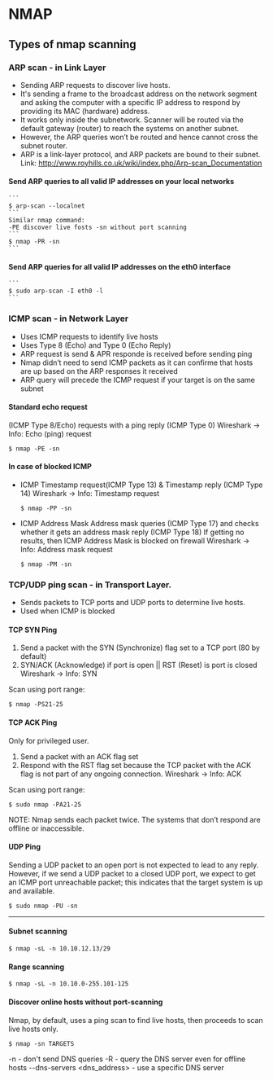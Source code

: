 # NMAP

## Types of nmap scanning

### ARP scan - in  Link Layer
  - Sending ARP requests to discover live hosts.
  - It's sending a frame to the broadcast address on the network segment and asking the computer with a specific IP address to respond 
    by providing its MAC (hardware) address. 
  - It works only inside the subnetwork. Scanner will be routed via the default gateway (router) to reach the systems on another subnet. 
  - However, the ARP queries won’t be routed and hence cannot cross the subnet router. 
  - ARP is a link-layer protocol, and ARP packets are bound to their subnet.
  Link: http://www.royhills.co.uk/wiki/index.php/Arp-scan_Documentation
  
  #### Send ARP queries to all valid IP addresses on your local networks
    ```
    $ arp-scan --localnet
    ```
    Similar nmap command:
    -PE discover live fosts -sn without port scanning
    ```
    $ nmap -PR -sn
    ```
  #### Send ARP queries for all valid IP addresses on the eth0 interface
    ```
    $ sudo arp-scan -I eth0 -l
    ```

### ICMP scan - in Network Layer
  - Uses ICMP requests to identify live hosts
  - Uses Type 8 (Echo) and Type 0 (Echo Reply)
  - ARP request is send & APR responde is received before sending ping
  - Nmap didn’t need to send ICMP packets as it can confirme that hosts are up based on the ARP responses it received
  - ARP query will precede the ICMP request if your target is on the same subnet
  
  #### Standard echo request
  (ICMP Type 8/Echo) requests with a ping reply (ICMP Type 0)
  Wireshark -> Info: Echo (ping) request
  ```
  $ nmap -PE -sn
  ```
  
  #### In case of blocked ICMP
  * ICMP Timestamp request(ICMP Type 13) & Timestamp reply (ICMP Type 14)
    Wireshark -> Info: Timestamp request
    ```
    $ nmap -PP -sn
    ```
  
  * ICMP Address Mask
    Address mask queries (ICMP Type 17) and checks whether it gets an address mask reply (ICMP Type 18)
    If getting no results, then ICMP Address Mask is blocked on firewall
    Wireshark -> Info: Address mask request
    ```
    $ nmap -PM -sn
    ```   
  
### TCP/UDP ping scan - in Transport Layer.
  - Sends packets to TCP ports and UDP ports to determine live hosts.
  - Used when ICMP is blocked
  
  #### TCP SYN Ping
  1. Send a packet with the SYN (Synchronize) flag set to a TCP port (80 by default)
  2. SYN/ACK (Acknowledge) if port is open || RST (Reset) is port is closed
  Wireshark -> Info: SYN
  
  Scan using port range:
  ```
  $ nmap -PS21-25 
  ```
  #### TCP ACK Ping
  Only for privileged user.
  1. Send a packet with an ACK flag set
  2. Respond with the RST flag set because the TCP packet with the ACK flag is not part of any ongoing connection.
  Wireshark -> Info: ACK
  
  Scan using port range:
  ```
  $ sudo nmap -PA21-25 
  ```
  NOTE: Nmap sends each packet twice. The systems that don’t respond are offline or inaccessible.
  
  #### UDP Ping
  Sending a UDP packet to an open port is not expected to lead to any reply. 
  However, if we send a UDP packet to a closed UDP port, we expect to get an ICMP port unreachable packet; 
  this indicates that the target system is up and available.
  
  ```
  $ sudo nmap -PU -sn
  ```
  
---
#### Subnet scanning
```
$ nmap -sL -n 10.10.12.13/29
```
#### Range scanning
```
$ nmap -sL -n 10.10.0-255.101-125
```
#### Discover online hosts without port-scanning
Nmap, by default, uses a ping scan to find live hosts, then proceeds to scan live hosts only. 
```
$ nmap -sn TARGETS
```


-n - don't send DNS queries
-R - query the DNS server even for offline hosts
--dns-servers <dns_address> - use a specific DNS server


